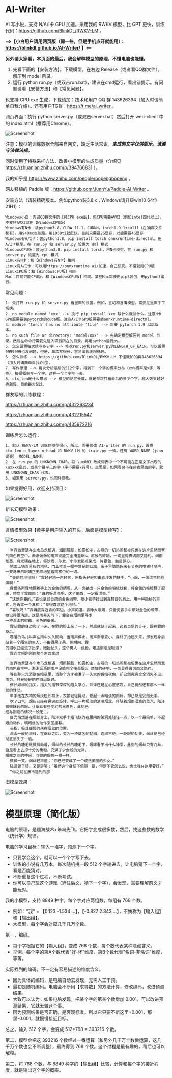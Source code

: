 # AI-Writer
AI 写小说，支持 N/A/I卡 GPU 加速。采用我的 RWKV 模型，比 GPT 更快，训练代码：https://github.com/BlinkDL/RWKV-LM 。

**==>【小白用户请用网页版（弱一些，但是手机点开就能用）：https://blinkdl.github.io/AI-Writer/ 】<==**

**另外请大家看，本页面的最后，我会解释模型的原理，不懂电脑也能懂。**

1. 先看下面的【安装方法】。下载模型，在右边 Release（或者看QQ群文件），解压到 model 目录。
2. 运行 python run.py（或双击run.bat），建议在cmd运行，看出错提示。有问题请看【安装方法】和【常见问题】。

也支持 CPU exe 生成，下载请加：技术和用户 QQ 群 143626394（加入时请简单自我介绍）。还有用户TG群：https://t.me/ai_writer 。

网页界面：执行 python server.py（或双击server.bat）然后打开 web-client 中的 index.html（推荐用Chrome）。

![Screenshot](server.jpg)

注意：模型的训练数据全部来自网文，缺乏生活常识。***生成的文字仅供娱乐。请遵守法律法规。***

同时使用了特殊采样方法，改善小模型的生成质量（介绍见 https://zhuanlan.zhihu.com/p/394766831 ）。

我的知乎是 https://www.zhihu.com/people/bopengbopeng 。

网友移植的 Paddle 版：https://github.com/JunnYu/Paddle-AI-Writer 。

安装方法（请装精确版本。例如python装3.8.x；Windows请升级win10 64位21H1）：
```
Windows小白：先试QQ群文件的【纯CPU exe版】，但CPU需要AVX2（例如intel四代以上），不支持AVX2就用【WindowsCPU版】
Windows有N卡：装python3.8，CUDA 11.1，CUDNN，torch1.9.1+cu111（在QQ群文件都有）。用940mx也能跑。用1050ti就挺快。目前只需要2G显存，以后需要4G显存
Windows有A/I卡：装python3.8，pip install torch onnxruntime-directml。用A/I卡模型。在 run.py 和 server.py 设置为 dml 模式
WindowsCPU版：装python3.8，pip install torch，用N卡模型。在 run.py 和 server.py 设置为 cpu 模式
Linux有N卡：和【Windows有N卡】相同
Linux有A/I卡：可以用https://onnxruntime.ai/加速，自己研究。不懂就用CPU版
LinuxCPU版：和【WindowsCPU版】相同
Mac：目前只能CPU版。和【WindowsCPU版】相同。某些Mac需要用pip3装包，用python3运行。
```
常见问题：
```
1. 先打开 run.py 和 server.py 看里面的设置。例如，玄幻和言情模型，需要在里面手工切换。
2. no module named 'xxx' --> 执行 pip install xxx 缺什么就装什么。注意N卡GPU版需要装pytorch的cuda版。注意A/I卡GPU版需要装onnxruntime-directml。
3. module 'torch' has no attribute 'tile' --> 需要 pytorch 1.9 以后版本。
4. no such file or directory: 'model/xxx' --> 先确定模型解压到 model 目录。然后在命令行需要先进入项目所在的目录，再用python运行py。
5. 怎么设置每次续写多少字 --> 修改run.py和server.py的LENGTH_OF_EACH。可以设置9999999也没问题，但是，单次写很长，容易出现无限循环。
6. 怎么训练 --> https://github.com/BlinkDL/RWKV-LM 不懂就加QQ群143626394（加入时请简单自我介绍）。
7. 写作原理 --> 每次分析最后的512个字，得到下一个字的概率分布（xx%概率是x字，等等），根据概率写一个字。这样一个个字写下去。
8. ctx_len是什么意思 --> 模型的记忆长度，就是每次只看最后的多少个字。越大效果越好也越慢。目前最大512。
```
群友写的训练教程：

https://zhuanlan.zhihu.com/p/432263234

https://zhuanlan.zhihu.com/p/432715547

https://zhuanlan.zhihu.com/p/435972716

训练后怎么运行：
```
1. 默认 RWKV-LM 训练的模型很小，所以，需要修改 AI-writer 的 run.py，设置 ctx_len n_layer n_head 和 RWKV-LM 的 train.py 一致。还有 WORD_NAME（json词表） MODEL_NAME。
2. 在 run.py 的 UNKNOWN_CHAR，将 \ue083 改成词表中一个不可能在正常文字出现的\uxxxx乱码，或某个最罕见的字（字不需要\符号）。意思是，如果看见不在词表里面的字，就用 UNKNOWN_CHAR 代表。
3. 如果用 server.py，也同样修改。
```

如果觉得好用，欢迎支持项目：

![Screenshot](alipay.png)

新玄幻模型效果：

![Screenshot](AI-Writer.jpg)

言情模型效果【黄字是用户输入的开头，后面是模型续写】：

![Screenshot](AI-writer-yq.png)

```
  当霏微萧瑟与车水马龙相遇，烟雨朦胧，如雾如尘，古巷的一切热闹都被包裹在这片忽然而至的雨色夜空中。淅淅沥沥的雨声没能完全掩盖烟火 燃放的砰响，一切显得真切而又隐约。烟雨如墨，月光铺在地上，将沙发、沙发、小沙发都点染成一片银色，触目惊心。
  地面上铺着黑灰的地毯，门上挂着一幅中世纪的红旗，帘子里隐隐传来有节奏的电梯咔嗒声，一双乌黑的眼睛正无声地望着雨雾中的一切。
  “美丽的地毯啊！”霏轻轻地一声轻笑，用指头轻轻叩击着沙发的扶手，“小烟，一张漂亮的脸蛋啊！”
  霏慢条斯理地翻着手上的金色的绸缎，从一旁抽出一只金色的羽绒枕套，将金色的帷幔翻了起来，伸向了霏微雨：“真的好漂亮啊，这个东西，一定很漂亮。”
  “这是你要的。”霏也拿过自己的金色缎带，把小毯子挂回到霏轻舒的肩上，用一种隐秘的方式，告诉霏一个真相：“我很喜欢这个地毯。”
  “喜欢吗？”霏再度靠近霏的耳边，小声问道。霏睁大眼睛，只看见霏手中那对金色的缎带，她记得很清楚，这是雨幕天气下，霏会在烟雨里寻求
一种温柔的慰藉，金色的缎带。
  霏从霏的身边爬了下来，在霏的脸上亲了一下，然后就站了起来，迈着自信的步子，跟在霏的身后。
  零落的鸟儿叫声在雨中久久回响，当雨声停止，雨声渐渐变小，霏终于抬起头来，却发现身后站着一个陌生的男人，不由得呆了呆，但瞬间，霏
的泪水已经流了出来，她抬起头，这个男人一张脸，难道刚刚是眼泪？
  霏连忙把刚刚的那个东西拿过
------------------------------------------------------------
  当霏微萧瑟与车水马龙相遇，烟雨朦胧，如雾如尘，古巷的一切热闹都被包裹在这片忽然而至的雨色夜空中。淅淅沥沥的雨声没能完全掩盖烟火 燃放的砰响，一切显得真切而又隐约。
  等到那火光消散在暗夜里，当那个方才被淋了一头水的昏暗夜色，却已然完完全全消失不见。雨势，只是轻轻的在四周飘过。
  修长如柳的指尖，指尖的指节深深的陷入掌心，陆泽还是在心底感叹，自己竟然还有那么一丝丝的悸动。
  单手搭在衣袖的烟灰色长袖上，衣袖轻轻晃动，卷起一点暗淡的雨丝，却已然是安然无恙。
  吹了口气，烟灰已经在鼻尖处旋转，呼出一片极淡的清冷烟丝，伴随着烟雨湿漉的蒸汽，陆泽微微眯起的眼，让烟丝有些变幻的黑白色，此刻已
经与刚刚的情况一般无二。
  目光悄然落在烟丝身上，陆泽双手十指飞快的在腰间的破洞处轻轻一点，以一个最简单，不起眼的动作，朝烟丝的动作来回挪移。
  长指，极其缓慢的落在烟丝的位置。
  流水一般的流线，在烟丝之后，变为一种莫名的黏稠，连绵不绝，一眨眼的功夫，烟丝便已经彻底消失了一般。
  长长的睫毛微微抖动着，烟丝的长长的睫毛下，眼眸看不出什么神采，此刻的烟丝只有几丝，但是看上去却十分的柔和，充满了少女般的光泽，
眼眸之间的神采，与她的眼眸一模一样。
  微微一笑，烟丝轻声道：“你已经变成了一个成熟美丽的少女。”
  陆泽顿了顿，又是轻笑：“虽然这个身份不值得一提，但是不管怎么说，也比我在这里要好。”
  “你之前在黑市遇到的那
```

旧模型效果：

![Screenshot](AI-Writer.gif)

# 模型原理（简化版）

电脑的原理，是题海战术+笨鸟先飞。它把字变成很多数，然后，找这些数的数学（统计学）规律。

电脑的学习目标：输入一堆字，预测下一个字。
* 只要学会这个，就可以一个个字写下去。
* 训练的小说有几万本，每次随机挑一段 512 个字输进去，让电脑猜下一个字，看是否能猜对。
* 不断重复这个过程，不断考试。
* 你可以自己玩这个游戏（遮住后文，猜下一个字），会发现，需要理解前文才能玩对。

我的小模型，支持 8849 种字。每个字对应两组数，每组有 768 个数。
* 例如："我" = 【0.123 -1.534 ...】，【-0.827 2.343 ...】，不妨称为【输入组】和【输出组】。
* 大模型，每个字会对应几千几万个数。

第一，编码。
* 每个字根据它的【输入组】，变成 768 个数，每个数代表某种隐藏含义。
* 举例，每个字的第A个数代表"好-坏"维度，第B个数代表"名词-非名词"维度，等等。

实际找到的编码，不一定有容易描述的维度含义。
* 因为具体的编码，是电脑自动去发现，无需人工干预。
* 最初是随机编码。电脑会不断用【求导数】的方法计算，修改编码，改进预测结果。
* 大致可以认为：如果电脑发现，把某个字的第某个数增加 0.001，可以改进预测结果，它就去做这个事。
* 因为预测结果是否正确，是客观标准。所以它只要不断这里+0.001，那里-0.001，就慢慢接近目标。

总之，输入 512 个字，会变成 512*768 =  393216 个数。

第二，模型会把这 393216 个数经过一番运算（和另外几千万个数做运算，这几千万个数也会不断调整），最终得到 768 个数。这个过程是最有趣的，稍后也可以解释。

第三，将 768 个数，与 8849 种字的【输出组】比较，计算和每个字的接近程度，就是输出这个字的概率。
